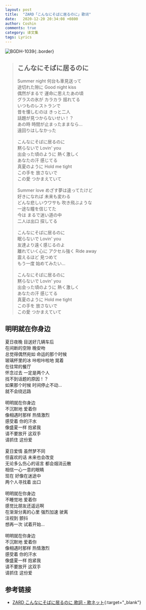 ```yaml
---
layout: post
title:  "ZARD「こんなにそばに居るのに」歌词"
date:   2020-12-20 20:34:08 +0800
author: Coshin
comments: true
category: 译文集
tags: Lyrics
---
```

![BGDH-1039](https://www.generasia.com/w/images/f/f1/Konna_ni_Soba_ni_Iru_no_ni.jpg){:.border}

<blockquote class="original">
  <h2>こんなにそばに居るのに</h2>
  <p>
    Summer night 何台も車見送って<br>
    途切れた隙に Good night kiss<br>
    偶然がまるで 運命に思えたあの頃<br>
    グラスの氷が カラカラ 揺れてる<br>
    いつものレストランで<br>
    昔を懐しむのは きっと二人<br>
    話題が見つからないせい！？<br>
    あの時 時間が止まったままなら…<br>
    遠回りはしなかった<br>
    <br>
    こんなにそばに居るのに<br>
    黙らないで Lovin' you<br>
    出会った頃のように 熱く激しく<br>
    あなたの汗 感じてる<br>
    真夏のように Hold me tight<br>
    この手を 放さないで<br>
    この愛 つかまえていて<br>
    <br>
    Summer love めざす夢は違ってたけど<br>
    好きになれば 未来も変わる<br>
    どんな悲しいウワサも 吹き飛ぶような<br>
    一途な瞳を信じてた<br>
    今は まるで迷い道の中<br>
    二人は出口 探してる<br>
    <br>
    こんなにそばに居るのに<br>
    眠らないで Lovin' you<br>
    友達より遠く感じるのよ<br>
    離れていく心に アクセル強く Ride away<br>
    震えるほど 見つめて<br>
    もう一度 始めてみたい…<br>
    <br>
    こんなにそばに居るのに<br>
    黙らないで Lovin' you<br>
    出会った頃のように 熱く激しく<br>
    あなたの汗 感じてる<br>
    真夏のように Hold me tight<br>
    この手を 放さないで<br>
    この愛 つかまえていて
  </p>
</blockquote>

<div class="translation">
  <h2>明明就在你身边</h2>
  <p>
    夏日夜晚 目送好几辆车后<br>
    在间断的空隙 晚安吻<br>
    总觉得偶然宛如 命运的那个时候<br>
    玻璃杯里的冰 咔啦咔啦地 晃着<br>
    在往常的餐厅<br>
    怀念过去 一定是两个人<br>
    找不到话题的原因！？<br>
    如果那个时候 时间停止不动…<br>
    就不会绕远路<br>
    <br>
    明明就在你身边<br>
    不沉默地 爱着你<br>
    像相遇时那样 热情激烈<br>
    感受着 你的汗水<br>
    像盛夏一样 抱紧我<br>
    请不要放开 这双手<br>
    请抓住 这份爱<br>
    <br>
    夏日爱情 虽然梦不同<br>
    但喜欢的话 未来也会改变<br>
    无论多么伤心的谣言 都会烟消云散<br>
    相信一心一意的眼睛<br>
    现在 好像在迷途中<br>
    两个人寻找着 出口<br>
    <br>
    明明就在你身边<br>
    不睡觉地 爱着你<br>
    感觉比朋友还遥远啊<br>
    在渐渐分离的心里 强烈加速 驶离<br>
    注视到 颤抖<br>
    想再一次 试着开始…<br>
    <br>
    明明就在你身边<br>
    不沉默地 爱着你<br>
    像相遇时那样 热情激烈<br>
    感受着 你的汗水<br>
    像盛夏一样 抱紧我<br>
    请不要放开 这双手<br>
    请抓住 这份爱
  </p>
</div>

## 参考链接

* [ZARD こんなにそばに居るのに 歌詞 - 歌ネット](https://www.uta-net.com/song/5150/){:target="_blank"}
